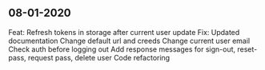 ## 08-01-2020

Feat:
    Refresh tokens in storage after current user update
Fix:
    Updated documentation
    Change default url and creeds
    Change current user email
    Check auth before logging out
    Add response messages for sign-out,  reset-pass, request pass, delete user
    Code refactoring